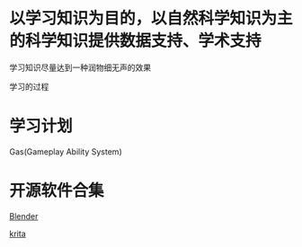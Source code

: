 # 以学习知识为目的，以自然科学知识为主的科学知识提供数据支持、学术支持

学习知识尽量达到一种润物细无声的效果


学习的过程

# 学习计划

Gas(Gameplay Ability System)


# 开源软件合集


[Blender](https://www.blender.org/)

[krita](https://krita.org/)




